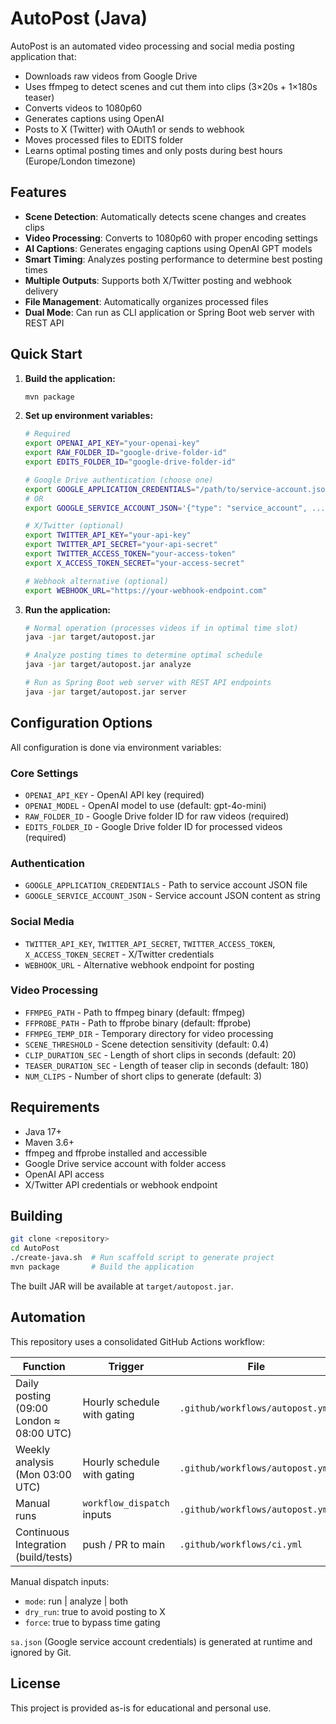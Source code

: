 # AutoPost (Java)

AutoPost is an automated video processing and social media posting application that:

- Downloads raw videos from Google Drive
- Uses ffmpeg to detect scenes and cut them into clips (3×20s + 1×180s teaser) 
- Converts videos to 1080p60
- Generates captions using OpenAI
- Posts to X (Twitter) with OAuth1 or sends to webhook
- Moves processed files to EDITS folder
- Learns optimal posting times and only posts during best hours (Europe/London timezone)

## Features

- **Scene Detection**: Automatically detects scene changes and creates clips
- **Video Processing**: Converts to 1080p60 with proper encoding settings
- **AI Captions**: Generates engaging captions using OpenAI GPT models
- **Smart Timing**: Analyzes posting performance to determine best posting times
- **Multiple Outputs**: Supports both X/Twitter posting and webhook delivery
- **File Management**: Automatically organizes processed files
- **Dual Mode**: Can run as CLI application or Spring Boot web server with REST API

## Quick Start

1. **Build the application:**
   ```bash
   mvn package
   ```

2. **Set up environment variables:**
   ```bash
   # Required
   export OPENAI_API_KEY="your-openai-key"
   export RAW_FOLDER_ID="google-drive-folder-id"
   export EDITS_FOLDER_ID="google-drive-folder-id"
   
   # Google Drive authentication (choose one)
   export GOOGLE_APPLICATION_CREDENTIALS="/path/to/service-account.json"
   # OR
   export GOOGLE_SERVICE_ACCOUNT_JSON='{"type": "service_account", ...}'
   
   # X/Twitter (optional)
   export TWITTER_API_KEY="your-api-key"
   export TWITTER_API_SECRET="your-api-secret"
   export TWITTER_ACCESS_TOKEN="your-access-token" 
   export X_ACCESS_TOKEN_SECRET="your-access-secret"
   
   # Webhook alternative (optional)
   export WEBHOOK_URL="https://your-webhook-endpoint.com"
   ```

3. **Run the application:**
   ```bash
   # Normal operation (processes videos if in optimal time slot)
   java -jar target/autopost.jar
   
   # Analyze posting times to determine optimal schedule
   java -jar target/autopost.jar analyze
   
   # Run as Spring Boot web server with REST API endpoints
   java -jar target/autopost.jar server
   ```

## Configuration Options

All configuration is done via environment variables:

### Core Settings
- `OPENAI_API_KEY` - OpenAI API key (required)
- `OPENAI_MODEL` - OpenAI model to use (default: gpt-4o-mini)
- `RAW_FOLDER_ID` - Google Drive folder ID for raw videos (required)
- `EDITS_FOLDER_ID` - Google Drive folder ID for processed videos (required)

### Authentication
- `GOOGLE_APPLICATION_CREDENTIALS` - Path to service account JSON file
- `GOOGLE_SERVICE_ACCOUNT_JSON` - Service account JSON content as string

### Social Media
- `TWITTER_API_KEY`, `TWITTER_API_SECRET`, `TWITTER_ACCESS_TOKEN`, `X_ACCESS_TOKEN_SECRET` - X/Twitter credentials
- `WEBHOOK_URL` - Alternative webhook endpoint for posting

### Video Processing
- `FFMPEG_PATH` - Path to ffmpeg binary (default: ffmpeg)
- `FFPROBE_PATH` - Path to ffprobe binary (default: ffprobe) 
- `FFMPEG_TEMP_DIR` - Temporary directory for video processing
- `SCENE_THRESHOLD` - Scene detection sensitivity (default: 0.4)
- `CLIP_DURATION_SEC` - Length of short clips in seconds (default: 20)
- `TEASER_DURATION_SEC` - Length of teaser clip in seconds (default: 180)
- `NUM_CLIPS` - Number of short clips to generate (default: 3)

## Requirements

- Java 17+
- Maven 3.6+
- ffmpeg and ffprobe installed and accessible
- Google Drive service account with folder access
- OpenAI API access
- X/Twitter API credentials or webhook endpoint

## Building

```bash
git clone <repository>
cd AutoPost
./create-java.sh  # Run scaffold script to generate project
mvn package       # Build the application
```

The built JAR will be available at `target/autopost.jar`.

## Automation

This repository uses a consolidated GitHub Actions workflow:

| Function | Trigger | File |
|----------|---------|------|
| Daily posting (09:00 London ≈ 08:00 UTC) | Hourly schedule with gating | `.github/workflows/autopost.yml` |
| Weekly analysis (Mon 03:00 UTC) | Hourly schedule with gating | `.github/workflows/autopost.yml` |
| Manual runs | `workflow_dispatch` inputs | `.github/workflows/autopost.yml` |
| Continuous Integration (build/tests) | push / PR to main | `.github/workflows/ci.yml` |

Manual dispatch inputs:
- `mode`: run | analyze | both
- `dry_run`: true to avoid posting to X
- `force`: true to bypass time gating

`sa.json` (Google service account credentials) is generated at runtime and ignored by Git.

<!-- AUTOGEN SECTION (do not edit manually; future tooling may update) -->
<!-- /AUTOGEN SECTION -->

## License

This project is provided as-is for educational and personal use.
